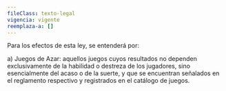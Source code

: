 ```yaml
---
fileClass: texto-legal
vigencia: vigente
reemplaza-a: []
---
```

Para los efectos de esta ley, se entenderá por:

a) Juegos de Azar: aquellos juegos cuyos resultados no dependen exclusivamente de la habilidad o destreza de los jugadores, sino esencialmente del acaso o de la suerte, y que se encuentran señalados en el reglamento respectivo y registrados en el catálogo de juegos.